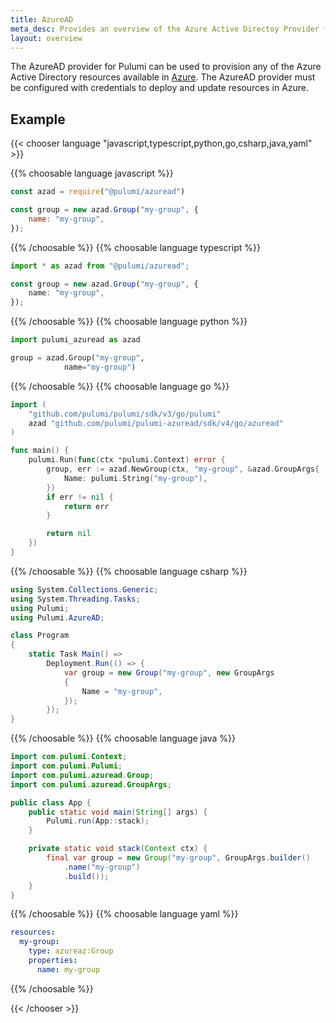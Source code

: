 ```yaml
---
title: AzureAD
meta_desc: Provides an overview of the Azure Active Directoy Provider for Pulumi.
layout: overview
---
```


The AzureAD provider for Pulumi can be used to provision any of the Azure Active Directory resources available in [Azure](https://azure.microsoft.com/en-us/).
The AzureAD provider must be configured with credentials to deploy and update resources in Azure.

## Example

{{< chooser language "javascript,typescript,python,go,csharp,java,yaml" >}}

{{% choosable language javascript %}}

```javascript
const azad = require("@pulumi/azuread")

const group = new azad.Group("my-group", {
    name: "my-group",
});
```

{{% /choosable %}}
{{% choosable language typescript %}}

```typescript
import * as azad from "@pulumi/azuread";

const group = new azad.Group("my-group", {
    name: "my-group",
});
```

{{% /choosable %}}
{{% choosable language python %}}

```python
import pulumi_azuread as azad

group = azad.Group("my-group",
            name="my-group")
```

{{% /choosable %}}
{{% choosable language go %}}

```go
import (
	"github.com/pulumi/pulumi/sdk/v3/go/pulumi"
	azad "github.com/pulumi/pulumi-azuread/sdk/v4/go/azuread"
)

func main() {
	pulumi.Run(func(ctx *pulumi.Context) error {
		group, err := azad.NewGroup(ctx, "my-group", &azad.GroupArgs{
			Name: pulumi.String("my-group"),
		})
		if err != nil {
			return err
		}

		return nil
	})
}

```

{{% /choosable %}}
{{% choosable language csharp %}}

```csharp
using System.Collections.Generic;
using System.Threading.Tasks;
using Pulumi;
using Pulumi.AzureAD;

class Program
{
    static Task Main() =>
        Deployment.Run(() => {
            var group = new Group("my-group", new GroupArgs
            {
                Name = "my-group",
            });
        });
}
```

{{% /choosable %}}
{{% choosable language java %}}

```java
import com.pulumi.Context;
import com.pulumi.Pulumi;
import com.pulumi.azuread.Group;
import com.pulumi.azuread.GroupArgs;

public class App {
    public static void main(String[] args) {
        Pulumi.run(App::stack);
    }

    private static void stack(Context ctx) {
		final var group = new Group("my-group", GroupArgs.builder()
			.name("my-group")
			.build());
	}
}
```

{{% /choosable %}}
{{% choosable language yaml %}}

```yaml
resources:
  my-group:
    type: azureaz:Group
    properties:
      name: my-group
```

{{% /choosable %}}

{{< /chooser >}}
